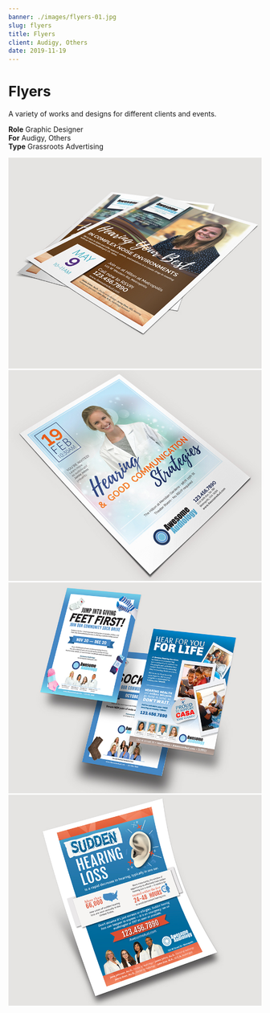 ```yaml
---
banner: ./images/flyers-01.jpg
slug: flyers
title: Flyers
client: Audigy, Others
date: 2019-11-19
---
```


# Flyers

A variety of works and designs for different clients and events.

**Role** Graphic Designer  
**For** Audigy, Others  
**Type** Grassroots Advertising  

![](./images/flyers-01.jpg)  
![](./images/flyers-02.jpg)  
![](./images/flyers-03.jpg)  
![](./images/flyers-05.jpg)  
